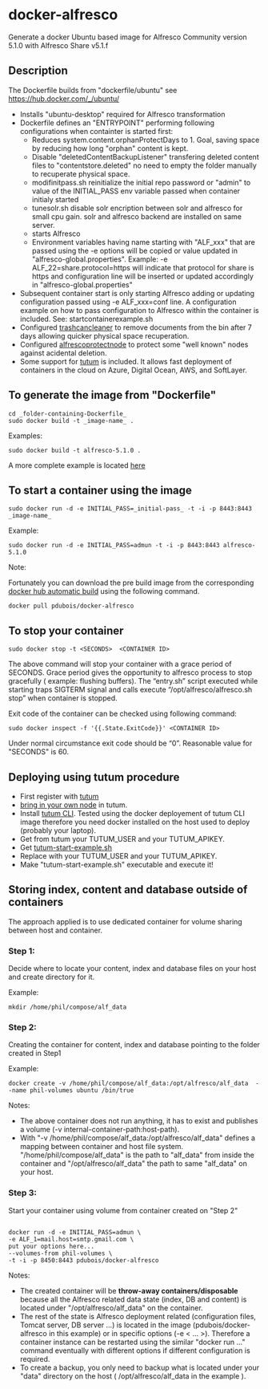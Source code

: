# docker-alfresco


Generate a docker Ubuntu based image for Alfresco Community version 5.1.0 with Alfresco Share v5.1.f

## Description


 The Dockerfile builds from "dockerfile/ubuntu" see https://hub.docker.com/_/ubuntu/
 
- Installs "ubuntu-desktop" required for Alfresco transformation
- Dockerfile defines an "ENTRYPOINT" performing following configurations when containter is started first:
	- Reduces system.content.orphanProtectDays to 1. Goal, saving space by reducing how long "orphan" content is kept.
	- Disable "deletedContentBackupListener" transfering deleted content files to "contentstore.deleted" no need
	 to empty the folder manually to recuperate physical space.
	- modifinitpass.sh reinitialize the initial repo password or "admin" to value of the INITIAL_PASS env variable
         passed when container initialy started
    - tunesolr.sh disable solr encription between solr and alfresco for small cpu gain. solr and alfresco backend 
         are installed on same server.
    - starts Alfresco
    - Environment variables having name starting with "ALF_xxx" that are passed using the -e options will be copied or value updated in "alfresco-global.properties". 
       Example: -e ALF_22=share.protocol=https will indicate that protocol for share is https and configuration line will be inserted or updated accordingly in "alfresco-global.properties"
- Subsequent container start is only starting Alfresco adding or updating configuration passed using -e ALF_xxx=conf line. A configuration example on how to pass configuration to Alfresco within the container is included. See: startcontainerexample.sh
- Configured [trashcancleaner](https://github.com/pdubois/trashcancleaner) to remove documents from the bin after 7 days allowing 
  quicker physical space recuperation.
- Configured [alfrescoprotectnode](https://github.com/pdubois/alfrescoprotectnode) to protect some "well known" nodes against acidental deletion.
- Some support for [tutum](https://www.tutum.co/) is included. It allows fast deployment of containers in the cloud on Azure, Digital Ocean, AWS, and SoftLayer.
  

## To generate the image from "Dockerfile"

```
cd _folder-containing-Dockerfile_
sudo docker build -t _image-name_ .
```

Examples:

```
sudo docker build -t alfresco-5.1.0 .
```

A more complete example is located [here](https://github.com/pdubois/docker-alfresco/blob/master/startcontainerexample.sh)


## To start a container using the image


```
sudo docker run -d -e INITIAL_PASS=_initial-pass_ -t -i -p 8443:8443 _image-name_
```

Example:

```
sudo docker run -d -e INITIAL_PASS=admun -t -i -p 8443:8443 alfresco-5.1.0
```

Note:

Fortunately you can download the pre build image from the corresponding [docker hub automatic build](https://registry.hub.docker.com/u/pdubois/docker-alfresco/) using the following command.

```
docker pull pdubois/docker-alfresco
```
## To stop your container

```
sudo docker stop -t <SECONDS>  <CONTAINER ID>
```

The above command will stop your container with a grace period of SECONDS. Grace period gives the opportunity to alfresco process to stop gracefully ( example: flushing buffers).
The “entry.sh” script executed while starting traps   SIGTERM signal and calls execute “/opt/alfresco/alfresco.sh stop” when container is stopped.

Exit code of the container can be checked using following command:

```
sudo docker inspect -f '{{.State.ExitCode}}' <CONTAINER ID>
```

Under normal circumstance exit code should be “0”. Reasonable value for "SECONDS" is 60.

## Deploying using tutum procedure

- First register with [tutum](https://www.tutum.co/)
- [bring in your own node](https://support.tutum.co/support/solutions/articles/5000513678-bring-your-own-node) in tutum.
- Install [tutum CLI](https://github.com/tutumcloud/tutum-cli). Tested using the docker deployement of tutum CLI image therefore you need docker installed on the host used to deploy (probably your laptop).
- Get from tutum your TUTUM_USER and your TUTUM_APIKEY.
- Get [tutum-start-example.sh](https://github.com/pdubois/docker-alfresco/blob/8386fcad28cefb4c6d23c2c0cca27f641cb1d3c6/tutum-start-example.sh)
- Replace with your TUTUM_USER and your TUTUM_APIKEY.
- Make "tutum-start-example.sh" executable and execute it!


## Storing index, content and database outside of containers

The approach applied is to use dedicated container for volume sharing between host and container. 

### Step 1:

Decide where to locate your content, index and database files on your host and create directory for it.

Example:

```
mkdir /home/phil/compose/alf_data
```

### Step 2:

Creating the container for content, index and database pointing to the folder created in Step1


Example:

```
docker create -v /home/phil/compose/alf_data:/opt/alfresco/alf_data  --name phil-volumes ubuntu /bin/true
``` 

Notes:

- The above container does not run anything, it has to exist and publishes a volume (-v internal-container-path:host-path).
- With "-v /home/phil/compose/alf_data:/opt/alfresco/alf_data" defines a mapping between container and host file system.
"/home/phil/compose/alf_data" is the path to "alf_data" from inside the container and "/opt/alfresco/alf_data" the path
to same "alf_data" on your host.



### Step 3:

Start your container using volume from container created on "Step 2"

```

docker run -d -e INITIAL_PASS=admun \
-e ALF_1=mail.host=smtp.gmail.com \
put your options here...
--volumes-from phil-volumes \
-t -i -p 8450:8443 pdubois/docker-alfresco
```

Notes:

- The created container will be **throw-away containers/disposable** because all the Alfresco related data state
(index, DB and content) is located under "/opt/alfresco/alf_data" on the container.
- The rest of the state is Alfresco deployment related (configuration files, Tomcat server, DB server ...) is located in the image 
(pdubois/docker-alfresco in this example) or in specific options (-e < ... >). Therefore a container instance can be restarted
using the similar "docker run ..." command eventually with different options if different configuration is required.
- To create a backup, you only need to backup what is located under your "data" directory on the host
( /opt/alfresco/alf_data in the example ).





 
   
